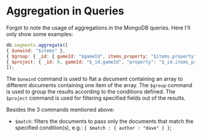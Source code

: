 # Aggregation in Queries

Forgot to note the usage of aggregations in the MongoDB queries. Here I'll only show some examples:

  ```javascript
db.segments.aggregate([
  { $unwind: "$items" },
  { $group: { _id: { gameId: "$gameId", items_property: "$items.property" } } },
  { $project: { _id: 0, gameId: "$_id.gameId", "property": "$_id.items_property" } }
]);
  ```

The `$unwind` command is used to flat a document containing an array to different documents containing one item of the array. The `$group` command is used to group the results according to the conditions defined. The `$project` command is used for filtering specified fields out of the results.

Besides the 3 commands mentioned above:
  * `$match`: filters the documents to pass only the documents that match the specified condition(s), e.g.: `{ $match : { author : "dave" } }`;
